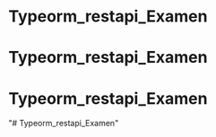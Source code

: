 # Typeorm_restapi_Examen
# Typeorm_restapi_Examen
# Typeorm_restapi_Examen
"# Typeorm_restapi_Examen" 
